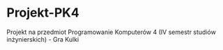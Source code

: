 # Projekt-PK4
Projekt na przedmiot Programowanie Komputerów 4 (IV semestr studiów inżynierskich) - Gra Kulki
